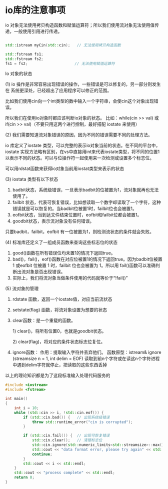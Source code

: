 # io库的注意事项

io 对象无法使用拷贝构造函数和赋值运算符；所以我们使用流对象无法使用值传递，一般使用引用进行传递。

```cpp

std::istream myCin(std::cin);   // 无法使用拷贝构造函数

std::fstream fs1;
std::fstream fs2;
fs1 = fs2;                     // 无法使用赋值运算符
```



Io 对象的状态&#x20;

(1) io 操作是非常容易出现错误的操作，一些错误是可以修复的，另一部分则发生在 系统更深处，已经超出了应用程序可以修正的范围。&#x20;

比如我们使用cin向一个int类型的数中输入一个字符串，会使cin这个对象出现错误。

所以我们在使用io对象时都应该判断io对象的状态。 比如：while(cin >> val) 或 if(cin >> val)（不要只用这两个进行控制，最好搭配 iostate 来使用）&#x20;

(2) 我们需要知道流对象错误的原因，因为不同的错误需要不同的处理方法。&#x20;

io 库定义了iostate 类型，可以完整的表示io对象当前的状态。在不同的平台中， iostate 实现方法略有区别，在vs中直接用int来代表iostate类型，将不同的位置1 以表示不同的状态。可以与位操作符一起使用来一次检测或设置多个标志位。&#x20;

可以用rdstat函数来获得io对象当前用iostat类型来表示的状态

(3) iostata 类型有以下状态&#x20;

1. badbit状态，系统级错误，一旦表示badbit的位被置为1，流对象就再也无法 使用了。&#x20;
2. failbit 状态，代表可恢复错误，比如想读取一个数字却读取了一个字符，这种 错误就是可以恢复的。当badbit位被置1时，failbit位也会被置1。&#x20;
3. eofbit状态，当到达文件结束位置时，eofbit和failbit位都会被置1。&#x20;
4. goodbit状态，表示流对象没有任何错误。&#x20;

只要badbit，failbit，eofbit 有一位被置为1，则检测流状态的条件就会失败。&#x20;

(4) 标准库还定义了一组成员函数来查询这些标志位的状态 &#x20;

1. good()函数在所有错误位均未置1的情况下返回true。&#x20;
2. bad()，fail()，eof()函数在对应位被置1的情况下返回true。因为badbit位被置 1 或eofbit 位被置 1 时，failbit 位也会被置为 1。所以用 fail()函数可以准确判 断出流对象是否出现错误。
3. 实际上，我们将流对象当做条件使用的代码就等价于“!fail()”&#x20;



(5) 流对象的管理&#x20;

1. rdstate 函数，返回一个iostate值，对应当前流状态&#x20;
2. setstate(flag) 函数，将流对象设置为想要的状态&#x20;
3.  clear函数：是一个重载的函数。

    1\) clear()，将所有位置0，也就是goodbit状态。

    2\) clear(flag)，将对应的条件状态标志位复位。&#x20;
4. ignore函数： 作用：提取输入字符并丢弃他们。 函数原型：istream& ignore (streamsize n = 1, int delim = EOF) 读取到前n个字符或在读这n个字符进程中遇到delim字符就停止，把读取的这些东西丢掉



以上的理论知识都是为了这段标准输入处理代码服务的

```cpp
#include <iostream>
#include <fstream>

int main()
{
    int i = 10;
    while (std::cin >> i, !std::cin.eof()) {
        if (std::cin.bad()) {   // 出现系统级错误
            throw std::runtime_error("cin is corrupted");
        }

        if (std::cin.fail()) {  // 出现可恢复错误
            std::cin.clear();   // 清理标志位
            std::cin.ignore(std::numeric_limits<std::streamsize>::max(), '\n');  // 清理缓冲区
            std::cout << "data format error, please try again" << std::endl;
            continue;
        }
        std::cout << i << std::endl;
    }
    std::cout << "process complete" << std::endl;
    return 0;
}
```
